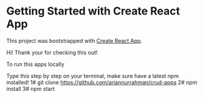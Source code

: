 # Getting Started with Create React App

This project was bootstrapped with [Create React App](https://github.com/facebook/create-react-app).

Hi!
Thank your for checking this out!

To run this apps locally

Type this step by step on your terminal, make sure have a latest npm installed!
1# git clone https://github.com/ariannurrahman/crud-apps
2# npm install
3# npm start
